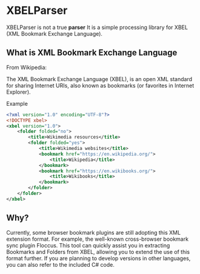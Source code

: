 # XBELParser

XBELParser is not a true **parser** It is a simple processing library for XBEL (XML Bookmark Exchange Language).

## What is XML Bookmark Exchange Language

From Wikipedia:

The XML Bookmark Exchange Language (XBEL), is an open XML standard for sharing Internet URIs, also known as bookmarks (or favorites in Internet Explorer).

Example

```xml
<?xml version="1.0" encoding="UTF-8"?>
<!DOCTYPE xbel>
<xbel version="1.0">
    <folder folded="no">
        <title>Wikimedia resources</title>
        <folder folded="yes">
            <title>Wikimedia websites</title>
            <bookmark href="https://en.wikipedia.org/">
                <title>Wikipedia</title>
            </bookmark>
            <bookmark href="https://en.wikibooks.org/">
                <title>Wikibooks</title>
            </bookmark>
        </folder>
    </folder>
</xbel>
```

## Why?

Currently, some browser bookmark plugins are still adopting this XML extension format. For example, the well-known cross-browser bookmark sync plugin Floccus. This tool can quickly assist you in extracting Bookmarks and Folders from XBEL, allowing you to extend the use of this format further. If you are planning to develop versions in other languages, you can also refer to the included C# code.
